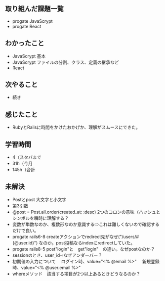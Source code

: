## 取り組んだ課題一覧
- progate JavaScrypt
- progate React
## わかったこと
- JavaScrypt 基本
- JavaScrypt ファイルの分割、クラス、定義の継承など
- React 
## 次やること
- 続き
## 感じたこと
- RubyとRailsに時間をかけたおかげか、理解がスムースにできた。
## 学習時間
- 4（スタバまで
- 31h（今月
- 145h（合計

## 未解決
- Postとpost 大文字と小文字
- 第3引数
- @post = Post.all.order(created_at: :desc) 2つのコロンの意味（ハッシュとシンボルを瞬時に理解する？
- 変数が単数なのか、複数形なのか意識する⇨これは難しくないので確認するだけで良い。
- progate rails6-8 createアクションでredirect先がなぜ("/users/#{@user.id}") なのか。post投稿ならindexにredirectしていた。
- progate rails8-5 post"login"と　get"login"　の違い。なぜpostなのか？
- sessionのとき、user_id⇨なぜアンダーバー？
- 初期値の入力について
　ログイン時、value="<% @email %>"
　新規登録時、value="<% @user.email %>"
- whereメソッド　該当する項目が2つ以上あるときどうなるのか？
